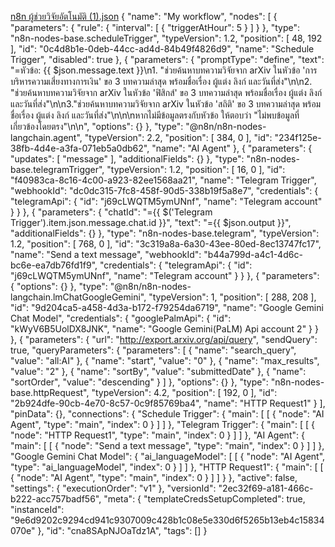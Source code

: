 [n8n ผู้ช่วยวิจัยอัตโนมัติ (1).json](https://github.com/user-attachments/files/22707433/n8n.1.json)
{
  "name": "My workflow",
  "nodes": [
    {
      "parameters": {
        "rule": {
          "interval": [
            {
              "triggerAtHour": 5
            }
          ]
        }
      },
      "type": "n8n-nodes-base.scheduleTrigger",
      "typeVersion": 1.2,
      "position": [
        48,
        192
      ],
      "id": "0c4d8b1e-0deb-44cc-ad4d-84b49f4826d9",
      "name": "Schedule Trigger",
      "disabled": true
    },
    {
      "parameters": {
        "promptType": "define",
        "text": "=หัวข้อ: {{ $json.message.text }}\n1. \"ช่วยค้นหาบทความวิจัยจาก arXiv ในหัวข้อ 'การบริหารความเสี่ยงทางการเงิน' ขอ 3 บทความล่าสุด พร้อมชื่อเรื่อง ผู้แต่ง ลิงก์ และวันที่ส่ง\"\n\n2. \"ช่วยค้นหาบทความวิจัยจาก arXiv ในหัวข้อ 'ฟิสิกส์' ขอ 3 บทความล่าสุด พร้อมชื่อเรื่อง ผู้แต่ง ลิงก์ และวันที่ส่ง\"\n\n3.\"ช่วยค้นหาบทความวิจัยจาก arXiv ในหัวข้อ 'สถิติ' ขอ 3 บทความล่าสุด พร้อมชื่อเรื่อง ผู้แต่ง ลิงก์ และวันที่ส่ง\"\n\n\nหากไม่มีข้อมูลตรงกับหัวข้อ ให้ตอบว่า \"ไม่พบข้อมูลที่เกี่ยวข้องโดยตรง\"\n\n",
        "options": {}
      },
      "type": "@n8n/n8n-nodes-langchain.agent",
      "typeVersion": 2.2,
      "position": [
        384,
        0
      ],
      "id": "234f125e-38fb-4d4e-a3fa-071eb5a0db62",
      "name": "AI Agent"
    },
    {
      "parameters": {
        "updates": [
          "message"
        ],
        "additionalFields": {}
      },
      "type": "n8n-nodes-base.telegramTrigger",
      "typeVersion": 1.2,
      "position": [
        16,
        0
      ],
      "id": "f40983ca-8c16-4c00-a923-82ee1568aa21",
      "name": "Telegram Trigger",
      "webhookId": "dc0dc315-7fc8-458f-90d5-338b19f5a8e7",
      "credentials": {
        "telegramApi": {
          "id": "j69cLWQTM5ymUNnf",
          "name": "Telegram account"
        }
      }
    },
    {
      "parameters": {
        "chatId": "={{ $('Telegram Trigger').item.json.message.chat.id }}",
        "text": "={{ $json.output }}",
        "additionalFields": {}
      },
      "type": "n8n-nodes-base.telegram",
      "typeVersion": 1.2,
      "position": [
        768,
        0
      ],
      "id": "3c319a8a-6a30-43ee-80ed-8ec13747fc17",
      "name": "Send a text message",
      "webhookId": "b44a799d-a4c1-4d6c-bc6e-ea7db76fd1f9",
      "credentials": {
        "telegramApi": {
          "id": "j69cLWQTM5ymUNnf",
          "name": "Telegram account"
        }
      }
    },
    {
      "parameters": {
        "options": {}
      },
      "type": "@n8n/n8n-nodes-langchain.lmChatGoogleGemini",
      "typeVersion": 1,
      "position": [
        288,
        208
      ],
      "id": "9d204ca5-a458-4d3a-b172-f79254da6719",
      "name": "Google Gemini Chat Model",
      "credentials": {
        "googlePalmApi": {
          "id": "kWyV6B5UolDX8JNK",
          "name": "Google Gemini(PaLM) Api account 2"
        }
      }
    },
    {
      "parameters": {
        "url": "http://export.arxiv.org/api/query",
        "sendQuery": true,
        "queryParameters": {
          "parameters": [
            {
              "name": "search_query",
              "value": "all:AI"
            },
            {
              "name": "start",
              "value": "0"
            },
            {
              "name": "max_results",
              "value": "2"
            },
            {
              "name": "sortBy",
              "value": "submittedDate"
            },
            {
              "name": "sortOrder",
              "value": "descending"
            }
          ]
        },
        "options": {}
      },
      "type": "n8n-nodes-base.httpRequest",
      "typeVersion": 4.2,
      "position": [
        192,
        0
      ],
      "id": "2b924dfe-90cb-4e70-8c57-0c9f85769ba4",
      "name": "HTTP Request1"
    }
  ],
  "pinData": {},
  "connections": {
    "Schedule Trigger": {
      "main": [
        [
          {
            "node": "AI Agent",
            "type": "main",
            "index": 0
          }
        ]
      ]
    },
    "Telegram Trigger": {
      "main": [
        [
          {
            "node": "HTTP Request1",
            "type": "main",
            "index": 0
          }
        ]
      ]
    },
    "AI Agent": {
      "main": [
        [
          {
            "node": "Send a text message",
            "type": "main",
            "index": 0
          }
        ]
      ]
    },
    "Google Gemini Chat Model": {
      "ai_languageModel": [
        [
          {
            "node": "AI Agent",
            "type": "ai_languageModel",
            "index": 0
          }
        ]
      ]
    },
    "HTTP Request1": {
      "main": [
        [
          {
            "node": "AI Agent",
            "type": "main",
            "index": 0
          }
        ]
      ]
    }
  },
  "active": false,
  "settings": {
    "executionOrder": "v1"
  },
  "versionId": "2ec32f69-a181-466c-b222-acc757badf56",
  "meta": {
    "templateCredsSetupCompleted": true,
    "instanceId": "9e6d9202c9294cd941c9307009c428b1c08e5e330d6f5265b13eb4c15834070e"
  },
  "id": "cna8SApNJOaTdz1A",
  "tags": []
}

